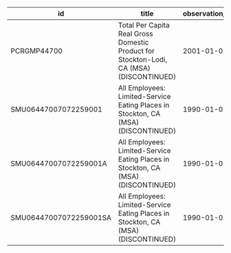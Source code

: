 | id                     | title                                                                                   | observation_start   | observation_end   |
|------------------------|-----------------------------------------------------------------------------------------|---------------------|-------------------|
| PCRGMP44700            | Total Per Capita Real Gross Domestic Product for Stockton-Lodi, CA (MSA) (DISCONTINUED) | 2001-01-01          | 2017-01-01        |
| SMU06447007072259001   | All Employees: Limited-Service Eating Places in Stockton, CA (MSA) (DISCONTINUED)       | 1990-01-01          | 2014-12-01        |
| SMU06447007072259001A  | All Employees: Limited-Service Eating Places in Stockton, CA (MSA) (DISCONTINUED)       | 1990-01-01          | 2013-01-01        |
| SMU06447007072259001SA | All Employees: Limited-Service Eating Places in Stockton, CA (MSA) (DISCONTINUED)       | 1990-01-01          | 2014-12-01        |